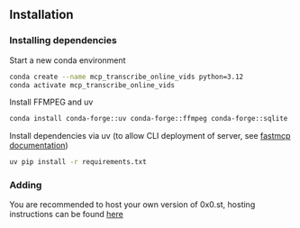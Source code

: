 
## Installation

### Installing dependencies
Start a new conda environment
```bash
conda create --name mcp_transcribe_online_vids python=3.12
conda activate mcp_transcribe_online_vids
```

Install FFMPEG and uv
```bash
conda install conda-forge::uv conda-forge::ffmpeg conda-forge::sqlite
```

Install dependencies via uv (to allow CLI deployment of server, see [fastmcp documentation](https://github.com/jlowin/fastmcp?tab=readme-ov-file#running-your-server))
```bash
uv pip install -r requirements.txt
```

### Adding
You are recommended to host your own version of 0x0.st, hosting instructions can be found [here](https://git.0x0.st/mia/0x0)
